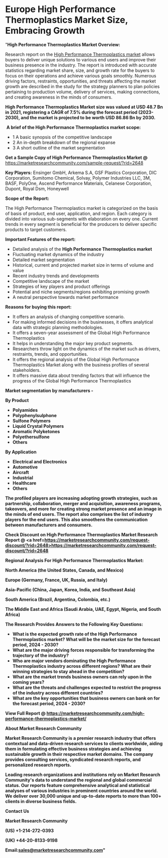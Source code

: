 # Europe High Performance Thermoplastics Market Size, Embracing Growth
"<strong>High Performance Thermoplastics Market Overview:</strong>

Research report on the <a href=https://marketresearchcommunity.com/high-performance-thermoplastics-market/>High Performance Thermoplastics market</a> allows buyers to deliver unique solutions to various end users and improve their business presence in the industry. The report is introduced with accurate statistics regarding market share, size, and growth rate for the buyers to focus on their operations and achieve various goals smoothly. Numerous driving factors, restraints, opportunities, and threats affecting the market growth are described in the study for the strategy planners to plan policies pertaining to production volume, delivery of services, making connections, and creating awareness in the minds of consumers.

<strong>High Performance Thermoplastics Market size was valued at USD 48.7 Bn in 2021, registering a CAGR of 7.5% during the forecast period (2023-2030), and the market is projected to be worth USD 86.86 Bn by 2030.</strong>

 <Strong>A brief of the High Performance Thermoplastics market scope:</Strong>
<ul>
 <li>1  A basic synopsis of the competitive landscape</li>
 <li>2  An in-depth breakdown of the regional expanse</li>
 <li>3  A short outline of the market segmentation</li>
</ul>
<strong>Get a Sample Copy of High Performance Thermoplastics Market @ </b></strong><a href=https://marketresearchcommunity.com/sample-request/?rid=2648><u>https://marketresearchcommunity.com/sample-request/?rid=2648</u></a>

<strong>Key Players:</strong> 
Ensinger GmbH, Arkema S.A, GSF Plastics Corporation, DIC Corporation, Sumitomo Chemical, Solvay, Polymer Industries LLC, 3M, BASF, PolyOne, Ascend Performance Materials, Celanese Corporation, Dupont, Royal Dsm, Honeywell

<strong>Scope of the Report:</strong>

The High Performance Thermoplastics market is categorized on the basis of basis of product, end user, application, and region. Each category is divided into various sub-segments with elaboration on every one. Current trends in every segment is beneficial for the producers to deliver specific products to target customers.

<strong><b>Important Features of the report:</b></strong>
<ul>
  <li>Detailed analysis of the <strong><b>High Performance Thermoplastics </b></strong><strong><b>market</b></strong></li>
  <li>Fluctuating market dynamics of the industry</li>
  <li>Detailed market segmentation</li>
  <li>Historical, current and projected market size in terms of volume and value</li>
  <li>Recent industry trends and developments</li>
  <li>Competitive landscape of the market</li>
  <li>Strategies of key players and product offerings</li>
  <li>Potential and niche segments/regions exhibiting promising growth</li>
  <li>A neutral perspective towards market performance</li>
</ul>
<strong><b>Reasons for buying this report:</b></strong>
<ul>
  <li>It offers an analysis of changing competitive scenario.</li>
  <li>For making informed decisions in the businesses, it offers analytical data with strategic planning methodologies.</li>
  <li>It offers a seven-year assessment of the Global High Performance Thermoplastics</li>
  <li>It helps in understanding the major key product segments.</li>
  <li>Researchers throw light on the dynamics of the market such as drivers, restraints, trends, and opportunities.</li>
  <li>It offers the regional analysis of the Global High Performance Thermoplastics Market along with the business profiles of several stakeholders.</li>
  <li>It offers massive data about trending factors that will influence the progress of the Global High Performance Thermoplastics</li>
</ul>

<strong>Market segmentation by manufacturers -</strong>


<strong><strong>By Product</strong></h4>
<ul>
 	<li>Polyamides</li>
 	<li>Polyphenylsulphone</li>
 	<li>Sulfone Polymers</li>
 	<li>Liquid Crystal Polymers</li>
 	<li>Aromatic Polyketones</li>
 	<li>Polyethersulfone</li>
 	<li>Others</li>
</ul>
<strong><strong>By Application</strong></h4>
<ul>
 	<li>Electrical and Electronics</li>
 	<li>Automotive</li>
 	<li>Aircraft</li>
 	<li>Industrial</li>
 	<li>Healthcare</li>
 	<li>Others</li>
</ul>

The profiled players are increasing adopting growth strategies, such as partnership, collaboration, merger and acquisition, awareness programs, takeovers, and more for creating strong market presence and an image in the minds of end users. The report also comprises the list of industry players for the end users. This also smoothens the communication between manufacturers and consumers.

<strong><b>Check Discount on High Performance Thermoplastics Market Research Report @ </b></strong><a href=https://marketresearchcommunity.com/request-discount/?rid=2648><u>https://marketresearchcommunity.com/request-discount/?rid=2648</u></a>

<strong>Regional Analysis For High Performance Thermoplastics Market:</strong>

<strong>North America</strong> (the United States, Canada, and Mexico)

<strong>Europe</strong> (Germany, France, UK, Russia, and Italy)

<strong>Asia-Pacific</strong> (China, Japan, Korea, India, and Southeast Asia)

<strong>South America</strong> (Brazil, Argentina, Colombia, etc.)

<strong>The Middle East and Africa</strong> (Saudi Arabia, UAE, Egypt, Nigeria, and South Africa)

<strong>The Research Provides Answers to the Following Key Questions:</strong>
<ul>
 	<li>What is the expected growth rate of the High Performance Thermoplastics market? What will be the market size for the forecast period, 2024 - 2030?</li>
 	<li>What are the major driving forces responsible for transforming the trajectory of the industry?</li>
 	<li>Who are major vendors dominating the High Performance Thermoplastics industry across different regions? What are their winning strategies to stay ahead in the competition?</li>
 	<li>What are the market trends business owners can rely upon in the coming years?</li>
 	<li>What are the threats and challenges expected to restrict the progress of the industry across different countries?</li>
 	<li>What are the key opportunities that business owners can bank on for the forecast period, 2024 - 2030?</li>
</ul>

<strong>View Full Report @</strong> <a href=https://marketresearchcommunity.com/high-performance-thermoplastics-market/>https://marketresearchcommunity.com/high-performance-thermoplastics-market/</a>

<strong>About Market Research Community</strong>

Market Research Community is a premier research industry that offers contextual and data-driven research services to clients worldwide, aiding them in formulating effective business strategies and achieving sustainable growth in their respective market domains. The company provides consulting services, syndicated research reports, and personalized research reports.

Leading research organizations and institutions rely on Market Research Community's data to understand the regional and global commercial status. Our reports feature comprehensive analytical and statistical analyses of various industries in prominent countries around the world. We deliver over 30,000 unique and up-to-date reports to more than 100+ clients in diverse business fields.

<strong>Contact Us</strong>

<strong>Market Research Community</strong>

(US) +1-214-272-0393

(UK) +44-20-8133-9198

<strong>Email:</strong>sales@marketresearchcommunity.com"
